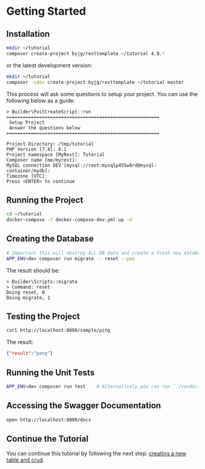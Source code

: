 # Getting Started

## Installation

```bash
mkdir ~/tutorial
composer create-project byjg/resttemplate ~/tutorial 4.9.*
```

or the latest development version:

```bash
mkdir ~/tutorial
composer -sdev create-project byjg/resttemplate ~/tutorial master
```

This process will ask some questions to setup your project. You can use the following below as a guide:

```text
> Builder\PostCreateScript::run
========================================================
 Setup Project
 Answer the questions below
========================================================

Project Directory: /tmp/tutorial
PHP Version [7.4]: 8.1
Project namespace [MyRest]: Tutorial
Composer name [me/myrest]: 
MySQL connection DEV [mysql://root:mysqlp455w0rd@mysql-container/mydb]: 
Timezone [UTC]: 
Press <ENTER> to continue
```

## Running the Project

```bash
cd ~/tutorial
docker-compose -f docker-compose-dev.yml up -d
```

## Creating the Database

```bash
# Important this will destroy ALL DB data and create a fresh new database based on the migration
APP_ENV=dev composer run migrate -- reset --yes
```

The result should be:

```text
> Builder\Scripts::migrate
> Command: reset
Doing reset, 0
Doing migrate, 1
```

## Testing the Project

```bash
curl http://localhost:8080/sample/ping
```

The result:

```json
{"result":"pong"}
```

## Running the Unit Tests

```bash
APP_ENV=dev composer run test    # Alternatively you can run `./vendor/bin/phpunit`
```

## Accessing the Swagger Documentation

```bash
open http://localhost:8080/docs
```

## Continue the Tutorial

You can continue this tutorial by following the next step: [creating a new table and crud](getting_started_01_create_table.md).
